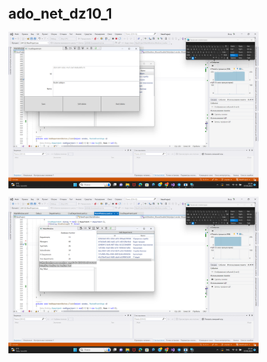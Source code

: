 # ado_net_dz10_1

![фото программы](Screenshots/soft_delete.png)

![фото программы](Screenshots/deleted_disapiered.png)
